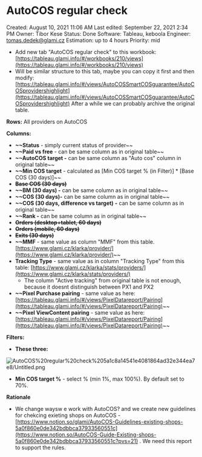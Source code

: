 # AutoCOS regular check

Created: August 10, 2021 11:06 AM
Last edited: September 22, 2021 2:34 PM
Owner: Tibor Kese
Status: Done
Software: Tableau, keboola
Engineer: tomas.dedek@glami.cz
Estimation: up to 4 hours
Priority: mid

- Add new tab "AutoCOS regular check" to this workbook: [https://tableau.glami.info/#/workbooks/210/views](https://tableau.glami.info/#/workbooks/210/views)
- Will be similar structure to this tab, maybe you can copy it first and then modify: [https://tableau.glami.info/#/views/AutoCOSSmartCOSguarantee/AutoCOSprovidershighlight](https://tableau.glami.info/#/views/AutoCOSSmartCOSguarantee/AutoCOSprovidershighlight)  After a while we can probably archive the original table.

**Rows:** All providers on AutoCOS

**Columns:**

- **~~Status** - simply current status of provider~~
- **~~Paid vs free** - can be same column as in original table~~
- **~~AutoCOS target -** can be same column as "Auto cos" column in original table~~
- **~~Min COS target** - calculated as [Min COS target % (in Filter)] * [Base COS (30 days)]~~
- **~~Base COS (30 days)~~**
- **~~BM (30 days) -** can be same column as in original table~~
- **~~COS (30 days)-** can be same column as in original table~~
- **~~COS (30 days, difference vs target)** **-** can be same column as in original table~~
- **~~Rank -** can be same column as in original table~~
- **~~Orders (desktop+tablet, 60 days)~~**
- **~~Orders (mobile, 60 days)~~**
- **~~Exits (30 days)~~**
- **~~MMF** - same value as column "MMF" from this table. [https://www.glami.cz/klarka/provider/](https://www.glami.cz/klarka/provider/)~~
- **Tracking Type** - same value as in column "Tracking Type" from this table: [https://www.glami.cz/klarka/stats/providers/](https://www.glami.cz/klarka/stats/providers/)
    - The column "Active tracking" from original table is not enough, because it doesnt distinguish between PX1 and PX2
- **~~Pixel Purchase pairing** - same value as here: [https://tableau.glami.info/#/views/PixelDatareport/Pairing](https://tableau.glami.info/#/views/PixelDatareport/Pairing)~~
- **~~Pixel ViewContent pairing** - same value as here: [https://tableau.glami.info/#/views/PixelDatareport/Pairing](https://tableau.glami.info/#/views/PixelDatareport/Pairing)~~

**Filters:** 

- **These three:**

![AutoCOS%20regular%20check%205a1c8a14541e4081864ad32e344ea7e8/Untitled.png](AutoCOS%20regular%20check%205a1c8a14541e4081864ad32e344ea7e8/Untitled.png)

- **Min COS target %** - select % (min 1%, max 100%). By default set to 70%.

**Rationale**

- We change waysw e work with AutoCOS? and we create new guidelines for chekcing exieting shops on AutoCOS - [https://www.notion.so/glami/AutoCOS-Guidelines-existing-shops-5a0f860e0de342bdbbca37933560551c](https://www.notion.so/AutoCOS-Guide-Existing-shops-5a0f860e0de342bdbbca37933560551c?pvs=21) . We need this report to support the rules.